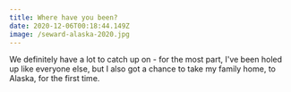 ```yaml
---
title: Where have you been?
date: 2020-12-06T00:18:44.149Z
image: /seward-alaska-2020.jpg
---
```

We definitely have a lot to catch up on - for the most part, I've been holed up like everyone else, but I also got a chance to take my family home, to Alaska, for the first time.